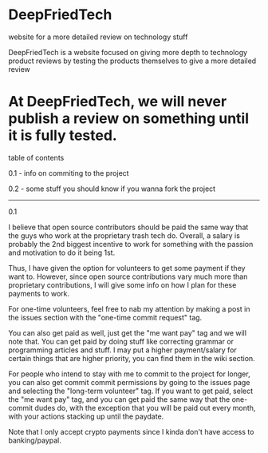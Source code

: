 # DeepFriedTech
website for a more detailed review on technology stuff

DeepFriedTech is a website focused on giving more depth to technology product reviews by testing the products themselves to give a more detailed review

# At DeepFriedTech, we will never publish a review on something until it is fully tested.

table of contents

0.1 - info on commiting to the project

0.2 - some stuff you should know if you wanna fork the project

--------------------------------------------------------------------------------------------------------------------------------------------------------------------

0.1

I believe that open source contributors should be paid the same way that the guys who work at the proprietary trash tech do.  Overall, a salary is probably the 2nd biggest incentive to work for something with the passion and motivation to do it being 1st.

Thus, I have given the option for volunteers to get some payment if they want to. However, since open source contributions vary much more than proprietary contributions, I will give some info on how I plan for these payments to work.

For one-time volunteers, feel free to nab my attention by making a post in the issues section with the "one-time commit request" tag.

You can also get paid as well, just get the "me want pay" tag and we will note that. You can get paid by doing stuff like correcting grammar or programming articles and stuff. I may put a higher payment/salary for certain things that are higher priority, you can find them in the wiki section.

For people who intend to stay with me to commit to the project for longer, you can also get commit commit permissions by going to the issues page and selecting the "long-term volunteer" tag. If you want to get paid, select the "me want pay" tag, and you can get paid the same way that the one-commit dudes do, with the exception that you will be paid out every month, with your actions stacking up until the paydate.

Note that I only accept crypto payments since I kinda don't have access to banking/paypal.
